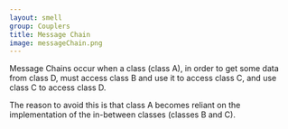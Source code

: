 ```yaml
---
layout: smell
group: Couplers
title: Message Chain
image: messageChain.png
---
```

Message Chains occur when a class (class A), in order to get some data from class D, must access class B and use it to access class C, and use class C to access class D.

The reason to avoid this is that class A becomes reliant on the implementation of the in-between classes (classes B and C). 
